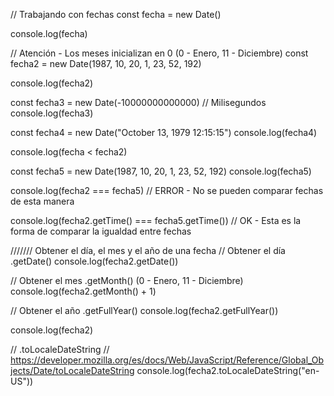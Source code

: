 
// Trabajando con fechas
const fecha = new Date()

console.log(fecha)

// Atención - Los meses inicializan en 0 (0 - Enero, 11 - Diciembre)
const fecha2 = new Date(1987, 10, 20, 1, 23, 52, 192)

console.log(fecha2)

const fecha3 = new Date(-10000000000000) // Milisegundos
console.log(fecha3)

const fecha4 = new Date("October 13, 1979 12:15:15")
console.log(fecha4)

console.log(fecha < fecha2)

const fecha5 = new Date(1987, 10, 20, 1, 23, 52, 192)
console.log(fecha5)

console.log(fecha2 === fecha5) // ERROR - No se pueden comparar fechas de esta manera

console.log(fecha2.getTime() === fecha5.getTime()) // OK - Esta es la forma de comparar la igualdad entre fechas

/////// Obtener el día, el mes y el año de una fecha
// Obtener el día .getDate()
console.log(fecha2.getDate())

// Obtener el mes .getMonth() (0 - Enero, 11 - Diciembre)
console.log(fecha2.getMonth() + 1)

// Obtener el año .getFullYear()
console.log(fecha2.getFullYear())

console.log(fecha2)

// .toLocaleDateString
// https://developer.mozilla.org/es/docs/Web/JavaScript/Reference/Global_Objects/Date/toLocaleDateString
console.log(fecha2.toLocaleDateString("en-US"))